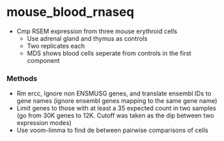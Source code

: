 # mouse_blood_rnaseq
* Cmp RSEM expression from three mouse erythroid cells
  * Use adrenal gland and thymus as controls
  * Two replicates each
  * MDS shows blood cells seperate from controls in the first component
  
### Methods
  * Rm ercc, Ignore non ENSMUSG genes, and translate ensembl IDs to gene names (ignore ensembl genes mapping to the same gene name)
  * Limit genes to those with at least a 35 expected count in two samples (go from 30K genes to 12K. Cutoff was taken as the dip between two expression modes)
  * Use voom-limma to find de between pairwise comparisons of cells
